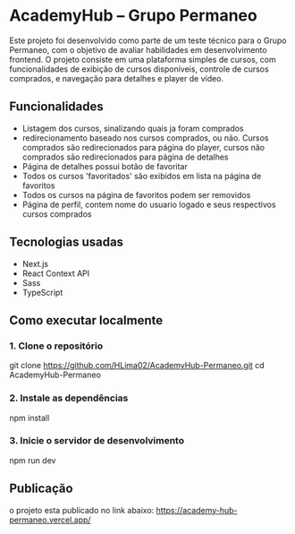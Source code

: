 # AcademyHub – Grupo Permaneo

Este projeto foi desenvolvido como parte de um teste técnico para o Grupo Permaneo, com o objetivo de avaliar habilidades em desenvolvimento frontend. O projeto consiste em uma plataforma simples de cursos, com funcionalidades de exibição de cursos disponíveis, controle de cursos comprados, e navegação para detalhes e player de vídeo.

## Funcionalidades
  - Listagem dos cursos, sinalizando quais ja foram comprados
  - redirecionamento baseado nos cursos comprados, ou não. Cursos comprados são redirecionados para página do player, cursos não comprados são redirecionados para página de detalhes 
  - Página de detalhes possui botão de favoritar
  - Todos os cursos 'favoritados' são exibidos em lista na página de favoritos
  - Todos os cursos na página de favoritos podem ser removidos 
  - Página de perfil, contem nome do usuario logado e seus respectivos cursos comprados

## Tecnologias usadas

- Next.js
- React Context API
- Sass 
- TypeScript 

## Como executar localmente

### 1. Clone o repositório
  git clone https://github.com/HLima02/AcademyHub-Permaneo.git
  cd AcademyHub-Permaneo

### 2. Instale as dependências
  npm install

### 3. Inicie o servidor de desenvolvimento
  npm run dev

## Publicação
o projeto esta publicado no link abaixo:
https://academy-hub-permaneo.vercel.app/
